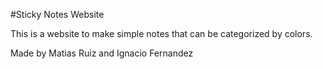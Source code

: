 #Sticky Notes Website

This is a website to make simple notes that can be categorized by colors.

Made by Matias Ruiz and Ignacio Fernandez
